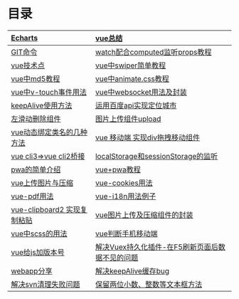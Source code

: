 # 目录

| [Echarts ](https://github.com/wgjh5/vueSummarize/blob/master/Echarts.md) | [vue总结 ](https://github.com/wgjh5/vueSummarize/blob/master/vue%E6%80%BB%E7%BB%93.md) |
| :----------------------------------------------------------- | :----------------------------------------------------------- |
| [GIT命令](https://github.com/wgjh5/vueSummarize/blob/master/git.md) | [watch配合computed监听props教程](https://github.com/wgjh5/vueSummarize/blob/master/%E5%85%B3%E4%BA%8Ewatch%E5%92%8Ccomputed%E7%9A%84%E7%BB%93%E5%90%88%E7%9B%91%E5%90%ACprops.md) |
| [vue技术点 ](https://github.com/wgjh5/vueSummarize/blob/master/vue%E6%8A%80%E6%9C%AF%E7%82%B9.md) | [vue中swiper简单教程](https://github.com/wgjh5/vueSummarize/blob/master/swiper.md) |
| [vue中md5教程](https://github.com/wgjh5/vueSummarize/blob/master/vue%20md5%E5%8A%A0%E5%AF%86%E7%94%A8%E6%B3%95.md) | [vue中animate.css教程](https://github.com/wgjh5/vueSummarize/blob/master/vue%E4%B8%ADanimate.css%E7%94%A8%E6%B3%95.md) |
| [vue中v-touch事件用法](https://github.com/wgjh5/vueSummarize/blob/master/vue%E4%B8%ADv-touch%E4%BA%8B%E4%BB%B6%E7%94%A8%E6%B3%95.md) | [vue中websocket用法及封装](https://github.com/wgjh5/vueSummarize/blob/master/vue%E4%B8%ADwebsocket%E7%94%A8%E6%B3%95%E5%8F%8A%E5%B0%81%E8%A3%85.md) |
| [keepAlive使用方法](https://github.com/wgjh5/vueSummarize/blob/master/keepAlive%E4%BD%BF%E7%94%A8%E6%96%B9%E6%B3%95.md) | [运用百度api实现定位城市](https://github.com/wgjh5/vueSummarize/blob/master/%E8%BF%90%E7%94%A8%E7%99%BE%E5%BA%A6api%E5%AE%9E%E7%8E%B0%E5%AE%9A%E4%BD%8D%E5%9F%8E%E5%B8%82.md) |
| [左滑动删除组件](https://github.com/wgjh5/vueSummarize/blob/master/%E5%B7%A6%E6%BB%91%E5%8A%A8%E5%88%A0%E9%99%A4%E7%BB%84%E4%BB%B6.md) | [图片上传组件upload](https://github.com/wgjh5/vueSummarize/blob/master/vue%E5%9B%BE%E7%89%87%E4%B8%8A%E4%BC%A0.md) |
| [vue动态绑定类名的几种方法](https://github.com/wgjh5/vueSummarize/blob/master/vue动态绑定类名的几种方法.md) | [vue 移动端 实现div拖拽移动组件](https://github.com/wgjh5/vueSummarize/blob/master/vuejs%20%E7%A7%BB%E5%8A%A8%E7%AB%AF%20%E5%AE%9E%E7%8E%B0div%E6%8B%96%E6%8B%BD%E7%A7%BB%E5%8A%A8/vuejs%20%E7%A7%BB%E5%8A%A8%E7%AB%AF%20%E5%AE%9E%E7%8E%B0div%E6%8B%96%E6%8B%BD%E7%A7%BB%E5%8A%A8.md) |
| [vue cli3=>vue cli2桥接](https://github.com/wgjh5/vueSummarize/blob/master/vue2.0%E5%88%B03.0%E7%9A%84%E6%A1%A5%E6%8E%A5.md) | [ localStorage和sessionStorage的监听](https://github.com/wgjh5/vueSummarize/blob/master/localStorage%E5%92%8CsessionStorage%E7%9A%84%E7%9B%91%E5%90%AC.md) |
| [pwa的简单介绍](https://github.com/wgjh5/vueSummarize/blob/master/vuecli%2Bpwa%E5%AE%9E%E7%8E%B0%E8%87%AA%E5%8A%A8%E5%BC%B9%E5%87%BA%E6%B7%BB%E5%8A%A0%E5%88%B0%E6%A1%8C%E9%9D%A2%E5%8A%9F%E8%83%BD/vueCL2%E5%92%8CvueCL3%E9%85%8D%E5%90%88pwa%E7%9A%84%E7%AE%80%E5%8D%95%E7%94%A8%E6%B3%95.md) | [vue+pwa教程](https://github.com/wgjh5/pwaApp)               |
| [vue上传图片与压缩](https://github.com/wgjh5/vueSummarize/blob/master/vue%E5%9B%BE%E7%89%87%E4%B8%8A%E4%BC%A0%E5%92%8C%E4%B8%8A%E4%BC%A0%E4%B9%8B%E5%89%8D%E7%9A%84%E5%8E%8B%E7%BC%A9.md) | [vue-cookies用法](https://github.com/wgjh5/vueSummarize/blob/master/vue-cookies.md) |
| [vue-pdf用法](https://github.com/wgjh5/vueSummarize/blob/master/vue-pdf%E7%AE%80%E5%8D%95%E7%94%A8%E6%B3%95.md) | [vue-i18n用法例子](https://github.com/wgjh5/vueSummarize/blob/master/vue-i18n%E7%94%A8%E6%B3%95.md) |
| [vue-clipboard2 实现复制粘贴](https://github.com/wgjh5/vueSummarize/blob/master/vue-clipboard2%E5%AE%9E%E7%8E%B0%E5%A4%8D%E5%88%B6%E7%B2%98%E8%B4%B4.md) | [vue图片上传及压缩组件的封装](https://github.com/wgjh5/vueSummarize/blob/master/vue%E5%9B%BE%E7%89%87%E4%B8%8A%E4%BC%A0%E5%8F%8A%E5%8E%8B%E7%BC%A9%E7%BB%84%E4%BB%B6%E7%9A%84%E5%B0%81%E8%A3%85.md) |
| [vue中scss的用法](https://github.com/wgjh5/vueSummarize/blob/master/vue%E4%B8%ADscss%E7%9A%84%E7%94%A8%E6%B3%95.md) | [vue判断手机移动端](https://github.com/wgjh5/vueSummarize/blob/master/vue%E5%88%A4%E6%96%AD%E6%89%8B%E6%9C%BA%E7%A7%BB%E5%8A%A8%E7%AB%AF.md) |
| [vue给js加版本号](https://github.com/wgjh5/vueSummarize/blob/master/vue%E7%BB%99js%E6%B7%BB%E5%8A%A0%E7%89%88%E6%9C%AC%E5%8F%B7.md) | [解决Vuex持久化插件-在F5刷新页面后数据不见的问题](https://github.com/wgjh5/vueSummarize/blob/master/%E8%A7%A3%E5%86%B3vux%E5%88%B7%E6%96%B0%E6%B6%88%E5%A4%B1%E9%97%AE%E9%A2%98.md) |
| [webapp分享](https://github.com/wgjh5/vueSummarize/blob/master/webapp%E5%88%86%E4%BA%AB.md) | [解决keepAlive缓存bug](https://github.com/wgjh5/vueSummarize/blob/master/%E8%A7%A3%E5%86%B3keep-alin%E7%BC%93%E5%AD%98bug.md) |
| [解决svn清理失败问题](https://github.com/wgjh5/vueSummarize/blob/master/%E8%A7%A3%E5%86%B3SVN%E6%B8%85%E7%90%86%E5%A4%B1%E8%B4%A5%E9%97%AE%E9%A2%98.md) | [保留两位小数、整数等文本框方法](https://github.com/wgjh5/vueSummarize/blob/master/%E6%96%87%E6%9C%AC%E6%A1%86%E4%BF%9D%E7%95%99%E4%B8%A4%E4%BD%8D%E5%B0%8F%E6%95%B0%E3%80%81%E4%BF%9D%E7%95%99%E6%95%B4%E6%95%B0%E7%9A%84%E6%96%B9%E6%B3%95.md) |

